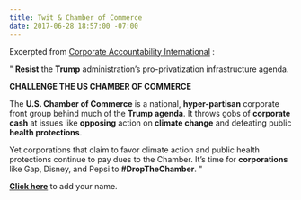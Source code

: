 ```yaml
---
title: Twit & Chamber of Commerce
date: 2017-06-28 18:57:00 -07:00
---
```


Excerpted from [Corporate Accountability International](http://www.stopcorporateabuse.org/) :

"  **Resist** the **Trump** administration’s pro-privatization infrastructure agenda.

**CHALLENGE THE US CHAMBER OF COMMERCE**	

The **U.S. Chamber of Commerce** is a national, **hyper-partisan** corporate front group behind much of the **Trump agenda**. It throws gobs of **corporate cash** at issues like **opposing** action on **climate change** and defeating public **health protections**. 

Yet corporations that claim to favor climate action and public health protections continue to pay dues to the Chamber. It’s time for **corporations** like Gap, Disney, and Pepsi to **#DropTheChamber**. "

**[Click here](https://actionnetwork.org/petitions/sign-the-petition-to-corporate-execs-stop-funding-pro-trump-us-chamber-of-commerce?source=Chamber201706_CAI)** to add your name.

